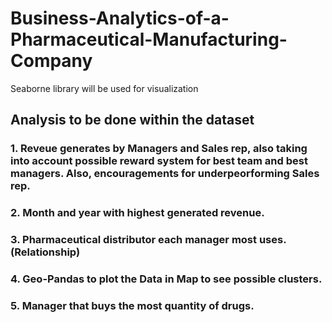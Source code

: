 # Business-Analytics-of-a-Pharmaceutical-Manufacturing-Company
Seaborne library will be used for visualization

## Analysis to be done within the dataset
   ### 1. Reveue generates by Managers and Sales rep, also taking into account possible reward system for best team and best managers. Also, encouragements for underpeorforming Sales rep.
   ### 2. Month and year with highest generated revenue.
   ### 3. Pharmaceutical distributor each manager most uses. (Relationship)
   ### 4. Geo-Pandas to plot the Data in Map to see possible clusters.
   ### 5. Manager that buys the most quantity of drugs.
   
